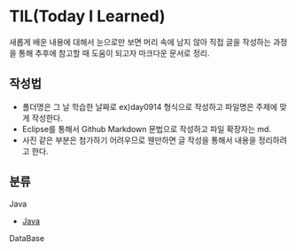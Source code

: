 # TIL(Today I Learned)
새롭게 배운 내용에 대해서 눈으로만 보면 머리 속에 남지 않아 직접 글을 작성하는 과정을 통해 추후에 참고할 때 도움이 되고자 마크다운 문서로 정리. 

## 작성법
- 폴더명은 그 날 학습한 날짜로 ex)day0914 형식으로 작성하고 파일명은 주제에 맞게 작성한다.
- Eclipse를 통해서 Github Markdown 문법으로 작성하고 파일 확장자는 md.
- 사진 같은 부분은 첨가하기 어려우므로 웬만하면 글 작성을 통해서 내용을 정리하려고 한다.

## 분류
Java
- [Java](Java/day0806/layout.md)

DataBase
